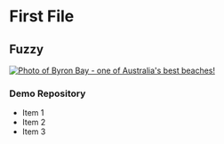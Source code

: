 # First File

## Fuzzy 

<a href="https://www.byron-bay.com/" target="_blank">
<img src="https://scontent-ort2-2.cdninstagram.com/v/t51.2885-15/e35/68824644_385702175477737_6065241310556923981_n.jpg?_nc_ht=scontent-ort2-2.cdninstagram.com&_nc_cat=101&_nc_ohc=dAYDd0mgF3sAX_yPC8C&oh=34468d36b0d902862ab8f799e5ed74fa&oe=5E30CB1B" style="border:none;max-width:100%;" alt="Photo of Byron Bay - one of Australia's best beaches!">
</a>

### Demo Repository
 - Item 1
 - Item 2
 - Item 3
